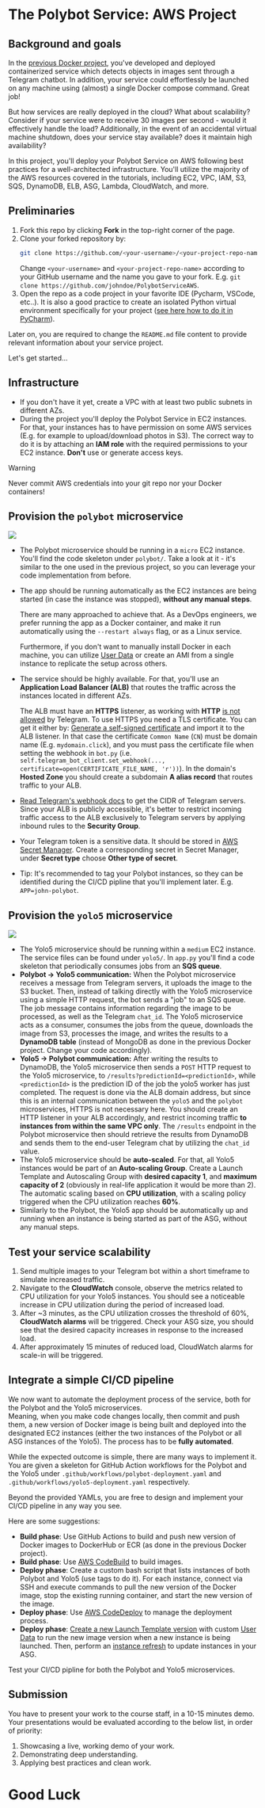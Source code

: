 # The Polybot Service: AWS Project

## Background and goals

In the [previous Docker project][PolybotServiceDocker], you've developed and deployed containerized service which detects objects in images sent through a Telegram chatbot. 
In addition, your service could effortlessly be launched on any machine using (almost) a single Docker compose command. Great job! 

But how services are really deployed in the cloud? What about scalability?
Consider if your service were to receive 30 images per second - would it effectively handle the load? 
Additionally, in the event of an accidental virtual machine shutdown, does your service stay available? does it maintain high availability?

In this project, you'll deploy your Polybot Service on AWS following best practices for a well-architected infrastructure.
You'll utilize the majority of the AWS resources covered in the tutorials, including EC2, VPC, IAM, S3, SQS, DynamoDB, ELB, ASG, Lambda, CloudWatch, and more.

## Preliminaries

1. Fork this repo by clicking **Fork** in the top-right corner of the page. 
2. Clone your forked repository by:
   ```bash
   git clone https://github.com/<your-username>/<your-project-repo-name>
   ```
   Change `<your-username>` and `<your-project-repo-name>` according to your GitHub username and the name you gave to your fork. E.g. `git clone https://github.com/johndoe/PolybotServiceAWS`.
3. Open the repo as a code project in your favorite IDE (Pycharm, VSCode, etc..).
   It is also a good practice to create an isolated Python virtual environment specifically for your project ([see here how to do it in PyCharm](https://www.jetbrains.com/help/pycharm/creating-virtual-environment.html)).

Later on, you are required to change the `README.md` file content to provide relevant information about your service project.

Let's get started...

## Infrastructure

- If you don't have it yet, create a VPC with at least two public subnets in different AZs.
- During the project you'll deploy the Polybot Service in EC2 instances. For that, your instances has to have permission on some AWS services (E.g. for example to upload/download photos in S3).
  The correct way to do it is by attaching an **IAM role** with the required permissions to your EC2 instance. **Don't** use or generate access keys.

> [!WARNING]
> Never commit AWS credentials into your git repo nor your Docker containers!

## Provision the `polybot` microservice

![][botaws2]

- The Polybot microservice should be running in a `micro` EC2 instance. You'll find the code skeleton under `polybot/`. Take a look at it - it's similar to the one used in the previous project, so you can leverage your code implementation from before.
- The app should be running automatically as the EC2 instances are being started (in case the instance was stopped), **without any manual steps**.      
  
  There are many approached to achieve that. As a DevOps engineers, we prefer running the app as a Docker container, and make it run automatically using the `--restart always` flag, or as a Linux service.
  
  Furthermore, if you don't want to manually install Docker in each machine, you can utilize [User Data](https://docs.aws.amazon.com/AWSEC2/latest/UserGuide/user-data.html) or create an AMI from a single instance to replicate the setup across others.
- The service should be highly available. For that, you'll use an **Application Load Balancer (ALB)** that routes the traffic across the instances located in different AZs. 
  
  The ALB must have an **HTTPS** listener, as working with **HTTP** [is not allowed](https://core.telegram.org/bots/webhooks) by Telegram. To use HTTPS you need a TLS certificate. You can get it either by:
  [Generate a self-signed certificate](https://core.telegram.org/bots/webhooks#a-self-signed-certificate) and import it to the ALB listener. In that case the certificate `Common Name` (`CN`) must be domain name (E.g. `mydomain.click`), and you must pass the certificate file when setting the webhook in `bot.py` (i.e. `self.telegram_bot_client.set_webhook(..., certificate=open(CERTIFICATE_FILE_NAME, 'r'))`).
  In the domain's **Hosted Zone** you should create a subdomain **A alias record** that routes traffic to your ALB. 

- [Read Telegram's webhook docs](https://core.telegram.org/bots/webhooks) to get the CIDR of Telegram servers. Since your ALB is publicly accessible, it's better to restrict incoming traffic access to the ALB exclusively to Telegram servers by applying inbound rules to the **Security Group**.
- Your Telegram token is a sensitive data. It should be stored in [AWS Secret Manager](https://docs.aws.amazon.com/secretsmanager/latest/userguide/intro.html). Create a corresponding secret in Secret Manager, under **Secret type** choose **Other type of secret**.
- Tip: It's recommended to tag your Polybot instances, so they can be identified during the CI/CD pipline that you'll implement later. E.g. `APP=john-polybot`.

## Provision the `yolo5` microservice

![][botaws3]

- The Yolo5 microservice should be running within a `medium` EC2 instance. The service files can be found under `yolo5/`. In `app.py` you'll find a code skeleton that periodically consumes jobs from an **SQS queue**. 
- **Polybot -> Yolo5 communication:** When the Polybot microservice receives a message from Telegram servers, it uploads the image to the S3 bucket. 
    Then, instead of talking directly with the Yolo5 microservice using a simple HTTP request, the bot sends a "job" to an SQS queue.
    The job message contains information regarding the image to be processed, as well as the Telegram `chat_id`.
    The Yolo5 microservice acts as a consumer, consumes the jobs from the queue, downloads the image from S3, processes the image, and writes the results to a **DynamoDB table** (instead of MongoDB as done in the previous Docker project. Change your code accordingly).
- **Yolo5 -> Polybot communication:** After writing the results to DynamoDB, the Yolo5 microservice then sends a `POST` HTTP request to the Yolo5 microservice, to `/results?predictionId=<predictionId>`, while `<predictionId>` is the prediction ID of the job the yolo5 worker has just completed. 
  The request is done via the ALB domain address, but since this is an internal communication between the `yolo5` and the `polybot` microservices, HTTPS is not necessary here. You should create an HTTP listener in your ALB accordingly, and restrict incoming traffic **to instances from within the same VPC only**.
  The `/results` endpoint in the Polybot microservice then should retrieve the results from DynamoDB and sends them to the end-user Telegram chat by utilizing the `chat_id` value.
- The Yolo5 microservice should be **auto-scaled**. For that, all Yolo5 instances would be part of an **Auto-scaling Group**. 
  Create a Launch Template and Autoscaling Group with **desired capacity 1**, and **maximum capacity of 2** (obviously in real-life application it would be more than 2).
  The automatic scaling based on **CPU utilization**, with a scaling policy triggered when the CPU utilization reaches **60%**.
- Similarly to the Polybot, the Yolo5 app should be automatically up and running when an instance is being started as part of the ASG, without any manual steps.

## Test your service scalability

1. Send multiple images to your Telegram bot within a short timeframe to simulate increased traffic.
2. Navigate to the **CloudWatch** console, observe the metrics related to CPU utilization for your Yolo5 instances. You should see a noticeable increase in CPU utilization during the period of increased load.
3. After ~3 minutes, as the CPU utilization crosses the threshold of 60%, **CloudWatch alarms** will be triggered.
   Check your ASG size, you should see that the desired capacity increases in response to the increased load.
4. After approximately 15 minutes of reduced load, CloudWatch alarms for scale-in will be triggered.

## Integrate a simple CI/CD pipeline

We now want to automate the deployment process of the service, both for the Polybot and the Yolo5 microservices.  
Meaning, when you make code changes locally, then commit and push them, a new version of Docker image is being built and deployed into the designated EC2 instances (either the two instances of the Polybot or all ASG instances of the Yolo5).
The process has to be **fully automated**. 

While the expected outcome is simple, there are many ways to implement it.
You are given a skeleton for GitHub Action workflows for the Polybot and the Yolo5 under `.github/workflows/polybot-deployment.yaml` and `.github/workflows/yolo5-deployment.yaml` respectively.

Beyond the provided YAMLs, you are free to design and implement your CI/CD pipeline in any way you see. 

Here are some suggestions:

- **Build phase**: Use GitHub Actions to build and push new version of Docker images to DockerHub or ECR (as done in the previous Docker project).
- **Build phase**: Use [AWS CodeBuild](https://docs.aws.amazon.com/codebuild/latest/userguide/getting-started-overview.html) to build images. 
- **Deploy phase**: Create a custom bash script that lists instances of both Polybot and Yolo5 (use tags to do it). For each instance, connect via SSH and execute commands to pull the new version of the Docker image, stop the existing running container, and start the new version of the image.
- **Deploy phase**: Use [AWS CodeDeploy](https://docs.aws.amazon.com/codedeploy/latest/userguide/welcome.html) to manage the deployment process. 
- **Deploy phase**: [Create a new Launch Template version](https://docs.aws.amazon.com/AWSEC2/latest/UserGuide/manage-launch-template-versions.html) with custom [User Data](https://docs.aws.amazon.com/AWSEC2/latest/UserGuide/user-data.html) to run the new image version when a new instance is being launched. Then, perform an [instance refresh](https://docs.aws.amazon.com/autoscaling/ec2/userguide/asg-instance-refresh.html) to update instances in your ASG.

Test your CI/CD pipline for both the Polybot and Yolo5 microservices.

## Submission

You have to present your work to the course staff, in a 10-15 minutes demo. Your presentations would be evaluated according to the below list, in order of priority:

1. Showcasing a live, working demo of your work.
1. Demonstrating deep understanding.
1. Applying best practices and clean work.


# Good Luck

[github_actions]: ../../actions

[PolybotServiceDocker]: https://github.com/alonitac/PolybotServiceDockerFursa
[botaws2]: https://alonitac.github.io/DevOpsTheHardWay/img/aws_project_botaws2.png
[botaws3]: https://alonitac.github.io/DevOpsTheHardWay/img/aws_project_botaws3.png
